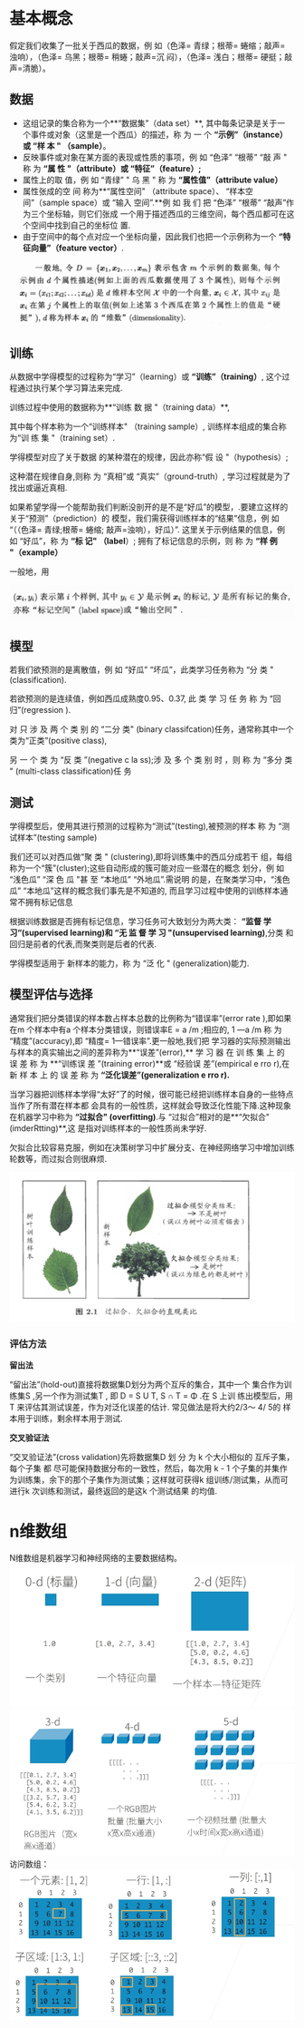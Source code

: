 # 基本概念

假定我们收集了一批关于西瓜的数据，例 如（色泽= 青绿；根蒂= 蜷缩；敲声= 浊响），（色泽= 乌黑；根蒂= 稍蜷；敲声=沉 闷），（色泽= 浅白；根蒂= 硬挺；敲声=清脆）。

## 数据

- 这组记录的集合称为一个**“数据集”（data set）**, 其中每条记录是关于一 个事件或对象（这里是一个西瓜）的描述，称 为 一 个 **“示例”（instance）或 “样 本 " （sample）**。
- 反映事件或对象在某方面的表现或性质的事项，例 如 “色泽” “根蒂” “敲 声 " 称 为 **“属 性 "（attribute）或 “特征”（feature）;** 
- 属性上的取 值，例 如 “青绿” " 乌 黑 " 称 为 **“属性值”（attribute value）**
- 属性张成的空 间 称为**“属性空间" （attribute space）、 “样本空间”（sample space）或 “输入 空间”.**例 如 我 们 把 “色泽” “根蒂” “敲声”作为三个坐标轴，则它们张成 一个用于描述西瓜的三维空间，每个西瓜都可在这个空间中找到自己的坐标位 置.
- 由于空间中的每个点对应一个坐标向量，因此我们也把一个示例称为一个 **“特征向量”（feature vector）**. 

![datasets](assets/datasets.png)

## 训练

从数据中学得模型的过程称为“学习”（learning）或 **“训练”（training）**, 这个过程通过执行某个学习算法来完成.

训练过程中使用的数据称为**“训练 数 据 "（training data）**, 

其中每个样本称为一个“训练样本" （training sample）, 训练样本组成的集合称为“训 练 集 "（training set）. 

学得模型对应了关于数据 的某种潜在的规律，因此亦称“假 设 "（hypothesis）; 

这种潜在规律自身,则称 为 “真相”或 “真实”（ground-truth）, 学习过程就是为了找出或逼近真相.



如果希望学得一个能帮助我们判断没剖开的是不是“好瓜”的模型，.要建立这样的关于“预测”（prediction）的 模型，我们需获得训练样本的“结果”信息，例 如 “（（色泽= 青绿;根蒂= 蜷缩; 敲声=浊响），好瓜）”. 这里关于示例结果的信息，例 如 “好瓜”，称 为 **“标 记" （label**）; 拥有了标记信息的示例，则 称 为 **“样 例 "（example）**

一般地，用

![train](assets/train.png)

## 模型

若我们欲预测的是离散值，例 如 “好瓜” “坏瓜”，此类学习任务称为 “分 类 " (classification).

若欲预测的是连续值，例如西瓜成熟度0.95、0.37, 此 类 学 习 任 务 称 为 “回归”(regression ).

对 只 涉 及 两 个 类 别 的 “二分 类" (binary classifcation)任务，通常称其中一个类为“正类”(positive class), 

另 一 个 类 为 “反 类 ”(negative c la ss);涉 及 多 个 类 别 时 ，则 称 为 “多分 类 " (multi-class classification)任 务 

## 测试

学得模型后，使用其进行预测的过程称为“测试”(testing),被预测的样本 称 为 “测试样本”(testing sample)

我们还可以对西瓜做“聚 类 " (clustering),即将训练集中的西瓜分成若干 组，每组称为一个“簇”(cluster);这些自动形成的簇可能对应一些潜在的概念 划分，例 如 “浅色瓜” “深 色 瓜 "甚 至 “本地瓜” “外地瓜”.需说明 的是，在聚类学习中，“浅色瓜” “本地瓜”这样的概念我们事先是不知道的, 而且学习过程中使用的训练样本通常不拥有标记信息

根据训练数据是否拥有标记信息，学习任务可大致划分为两大类： **“监督 学习“(supervised learning)和 “无 监 督 学 习 "(unsupervised learning)**,分类 和回归是前者的代表,而聚类则是后者的代表. 



学得模型适用于 新样本的能力，称 为 “泛 化 " (generalization)能力.

## 模型评估与选择

通常我们把分类错误的样本数占样本总数的比例称为“错误率”(error rate ),即如果在m 个样本中有a 个样本分类错误，则错误率E = a /m ;相应的, 1 —a /m 称 为 “精度”(accuracy),即 “精度= 1—错误率”.更一般地,我们把 学习器的实际预测输出与样本的真实输出之间的差异称为**“误差”(error),** 学 习 器 在 训 练 集 上 的 误 差 称 为 **“训练误 差 ”(training error)**或 “经验误 差”(empirical e rro r),在 新 样 本 上 的 误 差 称 为 **“泛化误差”(generalization e rro r).**

当学习器把训练样本学得“太好”了的时候，很可能已经把训练样本自身的一些特点当作了所有潜在样本都 会具有的一般性质，这样就会导致泛化性能下降.这种现象在机器学习中称为 **“过拟合" (overfitting)**.与 “过拟合”相对的是**“欠拟合" (imderRtting)**,这 是指对训练样本的一般性质尚未学好.

欠拟合比较容易克服，例如在决策树学习中扩展分支、在神经网络学习中增加训练轮数等，而过拟合则很麻烦.

![fit](assets/fit.png)



 

### 评估方法

**留出法** 

“留出法”(hold-out)直接将数据集D划分为两个互斥的集合，其中一个 集合作为训练集S ,另一个作为测试集T , 即 D = S U T, S ∩ T = Φ .在 S 上训 练出模型后，用 T 来评估其测试误差，作为对泛化误差的估计. 常见做法是将大约2/3〜 4/ 5的 样本用于训练，剩余样本用于测试.

**交叉验证法** 

“交叉验证法”(cross validation)先将数据集D 划 分 为 k 个大小相似的 互斥子集， 每个子集 都 尽可能保持数据分布的一致性，然后，每次用 k - 1 个子集的并集作为训练集，余下的那个子集作为测试集；这样就可获得k 组训练/测试集，从而可进行k 次训练和测试，最终返回的是这k 个测试结果 的均值.


# n维数组

N维数组是机器学习和神经网络的主要数据结构。
![n维数组](assets/n_d_1.png)  ![n维数组](assets/n_d_2.png)
访问数组：
![n维数组](assets/n_get.png)